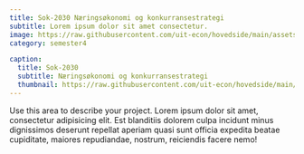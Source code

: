 ```yaml
---
title: Sok-2030 Næringsøkonomi og konkurransestrategi
subtitle: Lorem ipsum dolor sit amet consectetur.
image: https://raw.githubusercontent.com/uit-econ/hovedside/main/assets/img/n%C3%A6ringkonk.jpg
category: semester4

caption:
  title: Sok-2030
  subtitle: Næringsøkonomi og konkurransestrategi
  thumbnail: https://raw.githubusercontent.com/uit-econ/hovedside/main/assets/img/n%C3%A6ringkonk.jpg
---
```

Use this area to describe your project. Lorem ipsum dolor sit amet, consectetur adipisicing elit. Est blanditiis dolorem culpa incidunt minus dignissimos deserunt repellat aperiam quasi sunt officia expedita beatae cupiditate, maiores repudiandae, nostrum, reiciendis facere nemo!


